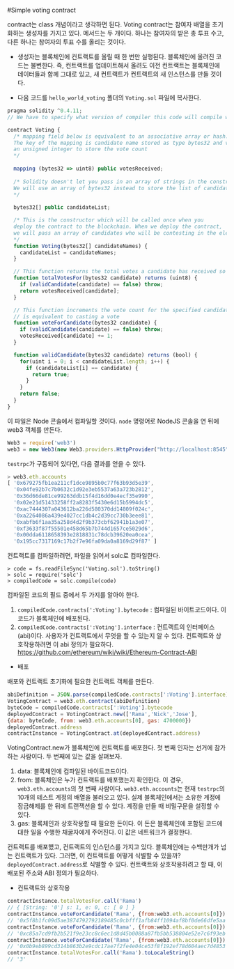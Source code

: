 #Simple voting contract

contract는 class 개념이라고 생각하면 된다.
Voting contract는 참여자 배열을 초기화하는 생성자를 가지고 있다.
메서드는 두 개이다. 하나는 참여자의 받은 총 투표 수고, 다른 하나는 참여자의 투표 수를 올리는 것이다.

* 생성자는 블록체인에 컨트랙트를 올릴 때 한 번만 실행된다. 블록체인에 올려진 코드는 불변한다. 즉, 컨트랙트를 업데이트해서 올려도 이전 컨트랙트는 블록체인에 데이터들과 함께 그대로 있고, 새 컨트랙트가 컨트랙트의 새 인스턴스를 만들 것이다.


* 다음 코드를 `hello_world_voting` 폴더의 `Voting.sol` 파일에 복사한다.
```js
pragma solidity ^0.4.11;
// We have to specify what version of compiler this code will compile with

contract Voting {
  /* mapping field below is equivalent to an associative array or hash.
  The key of the mapping is candidate name stored as type bytes32 and value is
  an unsigned integer to store the vote count
  */
  
  mapping (bytes32 => uint8) public votesReceived;
  
  /* Solidity doesn't let you pass in an array of strings in the constructor (yet).
  We will use an array of bytes32 instead to store the list of candidates
  */
  
  bytes32[] public candidateList;

  /* This is the constructor which will be called once when you
  deploy the contract to the blockchain. When we deploy the contract,
  we will pass an array of candidates who will be contesting in the election
  */
  function Voting(bytes32[] candidateNames) {
    candidateList = candidateNames;
  }

  // This function returns the total votes a candidate has received so far
  function totalVotesFor(bytes32 candidate) returns (uint8) {
    if (validCandidate(candidate) == false) throw;
    return votesReceived[candidate];
  }

  // This function increments the vote count for the specified candidate. This
  // is equivalent to casting a vote
  function voteForCandidate(bytes32 candidate) {
    if (validCandidate(candidate) == false) throw;
    votesReceived[candidate] += 1;
  }

  function validCandidate(bytes32 candidate) returns (bool) {
    for(uint i = 0; i < candidateList.length; i++) {
      if (candidateList[i] == candidate) {
        return true;
      }
    }
    return false;
  }
}
```

이 파일은 Node 콘솔에서 컴파일할 것이다.
`node` 명령어로 NodeJS 콘솔을 연 뒤에 web3 객체를 만든다.

```js
Web3 = require('web3')
web3 = new Web3(new Web3.providers.HttpProvider("http://localhost:8545"))
```


`testrpc`가 구동되어 있다면, 다음 결과를 얻을 수 있다.
```js
> web3.eth.accounts
[ '0x679275fb1ea211cf1dce9895b0c77f63b93d5e39',
  '0x04fe92b7c7b0632c1d92e3eb5537a63a723b2812',
  '0x36d66de81ce99263ddb15f4d16dd0e4ecf35e990',
  '0x02e21d51433258ff2a8283f5430e6d15b5994dc5',
  '0xac7444307a043612ba226d580370dd14809f024c',
  '0xa2264086a439e4027cc1db4c2d39cc730b3eee81',
  '0xabfb6f1aa35a258d4d2f9b373cbf62941b1a3e07',
  '0xf3633f87f55501e458d65b7b744d1657ce5029d6',
  '0x00dda6118658393e2818831c78dcb39620ea0cea',
  '0x195cc7317169c17b2f7e96fa09da0a8169d29f87' ]
```

컨트랙트를 컴파일하려면, 파일을 읽어서 solc로 컴파일한다.
```
> code = fs.readFileSync('Voting.sol').toString()
> solc = require('solc')
> compiledCode = solc.compile(code)
```

컴파일된 코드의 필드 중에서 두 가지를 알아야 한다.

1. `compiledCode.contracts[':Voting'].bytecode` : 컴파일된 바이트코드이다. 이 코드가 블록체인에 배포된다.
2. `compiledCode.contracts[':Voting'].interface` : 컨트랙트의 인터페이스 (abi)이다. 사용자가 컨트랙트에서 무엇을 할 수 있는지 알 수 있다. 컨트랙트와 상호작용하려면 이 abi 정의가 필요하다.
https://github.com/ethereum/wiki/wiki/Ethereum-Contract-ABI

* 배포

배포와 컨트랙트 초기화에 필요한 컨트랙트 객체를 만든다.

```js
abiDefinition = JSON.parse(compiledCode.contracts[':Voting'].interface)
VotingContract = web3.eth.contract(abiDefinition)
byteCode = compiledCode.contracts[':Voting'].bytecode
deployedContract = VotingContract.new(['Rama','Nick','Jose'],
{data: byteCode, from: web3.eth.accounts[0], gas: 4700000})
deployedContract.address
contractInstance = VotingContract.at(deployedContract.address)
```
VotingContract.new가 블록체인에 컨트랙트를 배포한다. 첫 번째 인자는 선거에 참가하는 사람이다.
두 번째에 있는 값을 살펴보자.
1. data: 블록체인에 컴파일된 바이트코드이다.
2. from: 블록체인은 누가 컨트랙트를 배포했는지 확인한다. 이 경우, `web3.eth.accounts`의 첫 번째 사람이다. `web3.eth.accounts`는 현재 `testrpc`의 10개의 테스트 계정의 배열을 불러오고 있다. 실제 블록체인에서는 소유한 계정에 잠금해제를 한 뒤에 트랜잭션을 할 수 있다. 계정을 만들 때 비밀구문을 설정할 수 있다. 
3. gas: 블록체인과 상호작용할 때 필요한 돈이다. 이 돈은 블록체인에 포함된 코드에 대한 일을 수행한 채굴자에게 주어진다. 이 값은 네트워크가 결정한다.

컨트랙트를 배포헀고, 컨트랙트의 인스턴스를 가지고 있다. 블록체인에는 수백만개가 넘는 컨트랙트가 있다. 그러면, 이 컨트랙트를 어떻게 식별할 수 있을까? `deployedContract.address`로 식별할 수 있다. 컨트랙트와 상호작용하려고 할 때, 이 배포된 주소와 ABI 정의가 필요하다.

* 컨트랙트와 상호작용
```js
contractInstance.totalVotesFor.call('Rama')
// { [String: '0'] s: 1, e: 0, c: [ 0 ] }
contractInstance.voteForCandidate('Rama', {from:web3.eth.accounts[0]})
// '0x5f8b1fc09d5ae3874792792189485c0cbfff1afb84ff1094af8bf0de66dfe5aa'
contractInstance.voteForCandidate('Rama', {from:web3.eth.accounts[0]})
// '0xc85a7cd9fb2b521f9e23cc8c6ec1d8d45b0088a87fb5bb538804e52e7c6f93eb'
contractInstance.voteForCandidate('Rama', {from:web3.eth.accounts[0]})
// '0x0b9eb899cd314b863b2e9cdc17ae7f2fe4e04ce53f8f192ef78d604aec7d4853'
contractInstance.totalVotesFor.call('Rama').toLocaleString()
// '3'
```